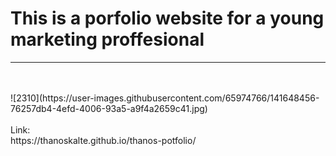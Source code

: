 # This is a porfolio website for a young marketing proffesional 
------------------------------------------------------
<br>
<br>
![2310](https://user-images.githubusercontent.com/65974766/141648456-76257db4-4efd-4006-93a5-a9f4a2659c41.jpg)


<br>
<br>
Link:
<br>
https://thanoskalte.github.io/thanos-potfolio/

